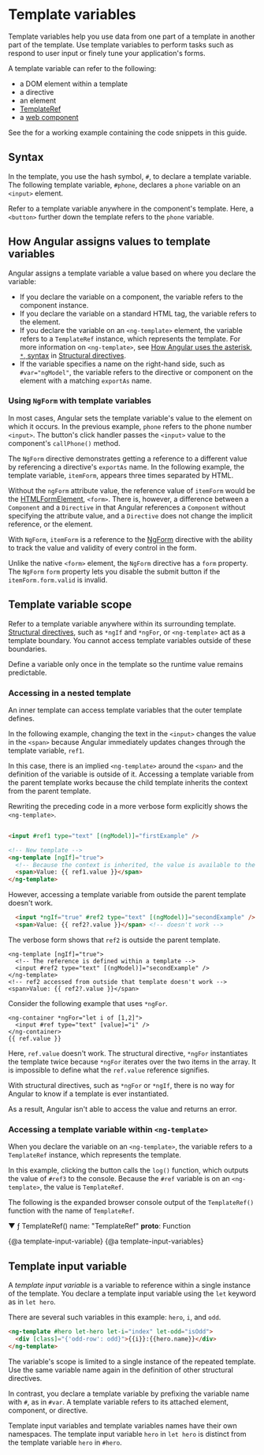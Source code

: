 # Template variables

Template variables help you use data from one part of a template in another part of the template.
Use template variables to perform tasks such as respond to user input or finely tune your application's forms.

A template variable can refer to the following:

* a DOM element within a template
* a directive
* an element
* [TemplateRef](api/core/TemplateRef)
* a <a href="https://developer.mozilla.org/en-US/docs/Web/Web_Components" title="MDN: Web Components">web component</a>

<div class="alert is-helpful">

See the <live-example></live-example> for a working example containing the code snippets in this guide.

</div>

## Syntax

In the template, you use the hash symbol, `#`, to declare a template variable.
The following template variable, `#phone`, declares a `phone` variable on an `<input>` element.

<code-example path="template-reference-variables/src/app/app.component.html" region="ref-var" header="src/app/app.component.html"></code-example>

Refer to a template variable anywhere in the component's template.
Here, a `<button>` further down the template refers to the `phone` variable.

<code-example path="template-reference-variables/src/app/app.component.html" region="ref-phone" header="src/app/app.component.html"></code-example>

## How Angular assigns values to template variables

Angular assigns a template variable a value based on where you declare the variable:

* If you declare the variable on a component, the variable refers to the component instance.
* If you declare the variable on a standard HTML tag, the variable refers to the element.
* If you declare the variable on an `<ng-template>` element, the variable refers to a `TemplateRef` instance, which represents the template.
  For more information on `<ng-template>`, see [How Angular uses the asterisk, `*`, syntax](guide/structural-directives#asterisk) in [Structural directives](guide/structural-directives).
* If the variable specifies a name on the right-hand side, such as `#var="ngModel"`, the variable refers to the directive or component on the element with a matching `exportAs` name.
<!-- What does the second half of this mean?^^ Can we explain this more fully? Could I see a working example? -kw -->

### Using `NgForm` with template variables

In most cases, Angular sets the template variable's value to the element on which it occurs.
In the previous example, `phone` refers to the phone number `<input>`.
The button's click handler passes the `<input>` value to the component's `callPhone()` method.

The `NgForm` directive demonstrates getting a reference to a different value by referencing a directive's `exportAs` name.
In the following example, the template variable, `itemForm`, appears three times separated by HTML.

<code-example path="template-reference-variables/src/app/app.component.html" region="ngForm" header="src/app/hero-form.component.html"></code-example>

Without the `ngForm` attribute value, the reference value of `itemForm` would be
the [HTMLFormElement](https://developer.mozilla.org/en-US/docs/Web/API/HTMLFormElement), `<form>`.
There is, however, a difference between a `Component` and a `Directive` in that Angular references a `Component` without specifying the attribute value, and a `Directive` does not change the implicit reference, or the element.
<!-- What is the train of thought from talking about a form element to the difference between a component and a directive? Why is the component directive conversation relevant here?  -kw -->

With `NgForm`, `itemForm` is a reference to the [NgForm](api/forms/NgForm "API: NgForm") directive with the ability to track the value and validity of every control in the form.

Unlike the native `<form>` element, the `NgForm` directive has a `form` property.
The `NgForm` `form` property lets you disable the submit button if the `itemForm.form.valid` is invalid.


## Template variable scope

Refer to a template variable anywhere within its surrounding template.
[Structural directives](guide/built-in-directives), such as `*ngIf` and `*ngFor`, or `<ng-template>` act as a template boundary.
You cannot access template variables outside of these boundaries.

<div class="alert is-helpful">

Define a variable only once in the template so the runtime value remains predictable.

</div>

### Accessing in a nested template

An inner template can access template variables that the outer template defines.

In the following example, changing the text in the `<input>` changes the value in the `<span>` because Angular immediately updates changes through the template variable, `ref1`.

<code-example path="template-reference-variables/src/app/app.component.html" region="template-ref-vars-scope1" header="src/app/app.component.html"></code-example>

In this case, there is an implied `<ng-template>` around the `<span>` and the definition of the variable is outside of it.
Accessing a template variable from the parent template works because the child template inherits the context from the parent template.

Rewriting the preceding code in a more verbose form explicitly shows the `<ng-template>`.

```html

<input #ref1 type="text" [(ngModel)]="firstExample" />

<!-- New template -->
<ng-template [ngIf]="true">
  <!-- Because the context is inherited, the value is available to the new template -->
  <span>Value: {{ ref1.value }}</span>
</ng-template>

```

However, accessing a template variable from outside the parent template doesn't work.

```html
  <input *ngIf="true" #ref2 type="text" [(ngModel)]="secondExample" />
  <span>Value: {{ ref2?.value }}</span> <!-- doesn't work -->
```

The verbose form shows that `ref2` is outside the parent template.

```
<ng-template [ngIf]="true">
  <!-- The reference is defined within a template -->
  <input #ref2 type="text" [(ngModel)]="secondExample" />
</ng-template>
<!-- ref2 accessed from outside that template doesn't work -->
<span>Value: {{ ref2?.value }}</span>
```

Consider the following example that uses `*ngFor`.

```
<ng-container *ngFor="let i of [1,2]">
  <input #ref type="text" [value]="i" />
</ng-container>
{{ ref.value }}
```

Here, `ref.value` doesn't work.
The structural directive, `*ngFor` instantiates the template twice because `*ngFor` iterates over the two items in the array.
It is impossible to define what the `ref.value` reference signifies.

With structural directives, such as `*ngFor` or `*ngIf`, there is no way for Angular to know if a template is ever instantiated.

As a result, Angular isn't able to access the value and returns an error.

### Accessing a template variable within `<ng-template>`

When you declare the variable on an `<ng-template>`, the variable refers to a `TemplateRef` instance, which represents the template.

<code-example path="template-reference-variables/src/app/app.component.html" region="template-ref" header="src/app/app.component.html"></code-example>

In this example, clicking the button calls the `log()` function, which outputs the value of `#ref3` to the console.
Because the `#ref` variable is on an `<ng-template>`, the value is `TemplateRef`.

The following is the expanded browser console output of the `TemplateRef()` function with the name of `TemplateRef`.

<code-example language="sh">

&#9660; ƒ TemplateRef()
name: "TemplateRef"
__proto__: Function

</code-example>

{@a template-input-variable}
{@a template-input-variables}
## Template input variable

A _template input variable_ is a variable to reference within a single instance of the template.
You declare a template input variable using the `let` keyword as in `let hero`.

There are several such variables in this example: `hero`, `i`, and `odd`.

```html
<ng-template #hero let-hero let-i="index" let-odd="isOdd">
  <div [class]="{'odd-row': odd}">{{i}}:{{hero.name}}</div>
</ng-template>
```

The variable's scope is limited to a single instance of the repeated template.
Use the same variable name again in the definition of other structural directives.

In contrast, you declare a template variable by prefixing the variable name with `#`, as in `#var`.
A template variable refers to its attached element, component, or directive.

Template input variables and template variables names have their own namespaces.
The template input variable `hero` in `let hero` is distinct from the template variable `hero` in `#hero`.
